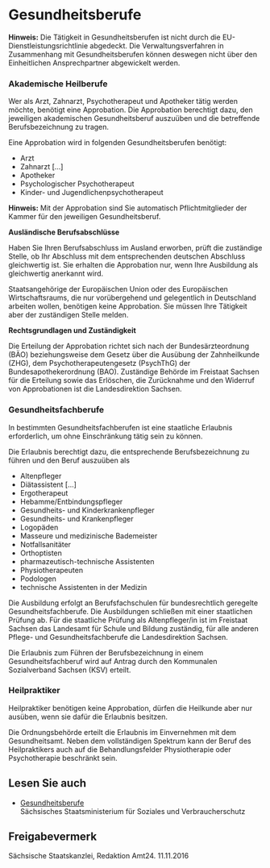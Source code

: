 # Gesundheitsberufe

**Hinweis:** Die Tätigkeit in Gesundheitsberufen ist nicht durch die EU-Dienstleistungsrichtlinie abgedeckt. Die Verwaltungsverfahren in Zusammenhang mit Gesundheitsberufen können deswegen nicht über den Einheitlichen Ansprechpartner abgewickelt werden.

### Akademische Heilberufe

Wer als Arzt, Zahnarzt, Psychotherapeut und Apotheker tätig werden möchte, benötigt eine Approbation. Die Approbation berechtigt dazu, den jeweiligen akademischen Gesundheitsberuf auszuüben und die betreffende Berufsbezeichnung zu tragen.

Eine Approbation wird in folgenden Gesundheitsberufen benötigt:

* Arzt
* Zahnarzt [...]
* Apotheker
* Psychologischer Psychotherapeut
* Kinder- und Jugendlichenpsychotherapeut

**Hinweis:** Mit der Approbation sind Sie automatisch Pflichtmitglieder der Kammer für den jeweiligen Gesundheitsberuf.

**Ausländische Berufsabschlüsse**

Haben Sie Ihren Berufsabschluss im Ausland erworben, prüft die zuständige Stelle, ob Ihr Abschluss mit dem entsprechenden deutschen Abschluss gleichwertig ist. Sie erhalten die Approbation nur, wenn Ihre Ausbildung als gleichwertig anerkannt wird.

Staatsangehörige der Europäischen Union oder des Europäischen Wirtschaftsraums, die nur vorübergehend und gelegentlich in Deutschland arbeiten wollen, benötigen keine Approbation. Sie müssen Ihre Tätigkeit aber der zuständigen Stelle melden.

**Rechtsgrundlagen und Zuständigkeit**

Die Erteilung der Approbation richtet sich nach der Bundesärzteordnung (BÄO) beziehungsweise dem Gesetz über die Ausübung der Zahnheilkunde (ZHG), dem Psychotherapeutengesetz (PsychThG) der Bundesapothekerordnung (BAO). Zuständige Behörde im Freistaat Sachsen für die Erteilung sowie das Erlöschen, die Zurücknahme und den Widerruf von Approbationen ist die Landesdirektion Sachsen.

### Gesundheitsfachberufe

In bestimmten Gesundheitsfachberufen ist eine staatliche Erlaubnis erforderlich, um ohne Einschränkung tätig sein zu können.

Die Erlaubnis berechtigt dazu, die entsprechende Berufsbezeichnung zu führen und den Beruf auszuüben als

* Altenpfleger
* Diätassistent [...]
* Ergotherapeut
* Hebamme/Entbindungspfleger
* Gesundheits- und Kinderkrankenpfleger
* Gesundheits- und Krankenpfleger
* Logopäden
* Masseure und medizinische Bademeister
* Notfallsanitäter
* Orthoptisten
* pharmazeutisch-technische Assistenten
* Physiotherapeuten
* Podologen
* technische Assistenten in der Medizin

Die Ausbildung erfolgt an Berufsfachschulen für bundesrechtlich geregelte Gesundheitsfachberufe. Die Ausbildungen schließen mit einer staatlichen Prüfung ab. Für die staatliche Prüfung als Altenpfleger/in ist im Freistaat Sachsen das Landesamt für Schule und Bildung zuständig, für alle anderen Pflege- und Gesundheitsfachberufe die Landesdirektion Sachsen.

Die Erlaubnis zum Führen der Berufsbezeichnung in einem Gesundheitsfachberuf wird auf Antrag durch den Kommunalen Sozialverband Sachsen (KSV) erteilt.

### Heilpraktiker

Heilpraktiker benötigen keine Approbation, dürfen die Heilkunde aber nur ausüben, wenn sie dafür die Erlaubnis besitzen.

Die Ordnungsbehörde erteilt die Erlaubnis im Einvernehmen mit dem Gesundheitsamt. Neben dem vollständigen Spektrum kann der Beruf des Heilpraktikers auch auf die Behandlungsfelder Physiotherapie oder Psychotherapie beschränkt sein.

## Lesen Sie auch

* [Gesundheitsberufe](https://www.gesunde.sachsen.de/29.html "SMS: Rubrik \"Berufe im Gesundheitswesen\"")  
  Sächsisches Staatsministerium für Soziales und Verbraucherschutz

## Freigabevermerk

Sächsische Staatskanzlei, Redaktion Amt24. 11.11.2016
